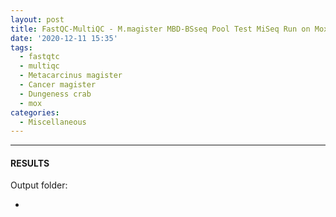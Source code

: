 ```yaml
---
layout: post
title: FastQC-MultiQC - M.magister MBD-BSseq Pool Test MiSeq Run on Mox
date: '2020-12-11 15:35'
tags:
  - fastqtc
  - multiqc
  - Metacarcinus magister
  - Cancer magister
  - Dungeness crab
  - mox
categories:
  - Miscellaneous
---
```




---

#### RESULTS

Output folder:

- []()
